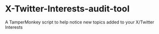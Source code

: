 # X-Twitter-Interests-audit-tool
A TamperMonkey script to help notice new topics added to your X/Twitter Interests
